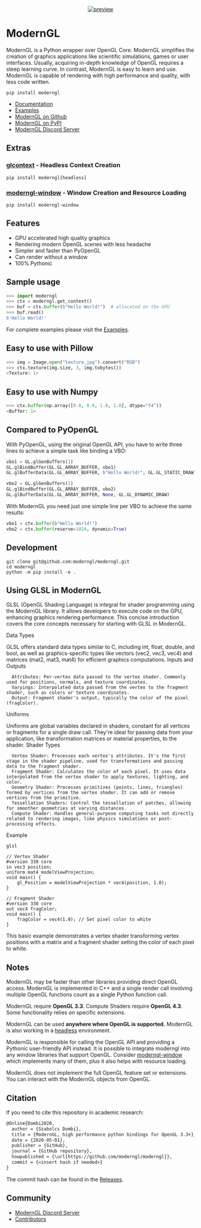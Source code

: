 <div align="center">

[![preview](https://github.com/moderngl/moderngl/assets/11232402/b314f7af-0c0a-4b7d-b4f5-857f426454ca)](#readme)

</div>

# ModernGL

ModernGL is a Python wrapper over OpenGL Core. ModernGL simplifies the creation of graphics applications like scientific simulations, games or user interfaces.
Usually, acquiring in-depth knowledge of OpenGL requires a steep learning curve. In contrast, ModernGL is easy to learn and use.
ModernGL is capable of rendering with high performance and quality, with less code written.

```
pip install moderngl
```

- [Documentation](https://moderngl.readthedocs.io/)
- [Examples](https://github.com/moderngl/moderngl/tree/master/examples/#readme)
- [ModernGL on Github](https://github.com/moderngl/moderngl/)
- [ModernGL on PyPI](https://pypi.org/project/ModernGL/)
- [ModernGL Discord Server](https://discord.gg/UEMtW8D)

## Extras

### [glcontext](https://github.com/moderngl/glcontext) - Headless Context Creation

```
pip install moderngl[headless]
```

### [moderngl-window](https://github.com/moderngl/moderngl-window) - Window Creation and Resource Loading

```
pip install moderngl-window
```

## Features

- GPU accelerated high quality graphics
- Rendering modern OpenGL scenes with less headache
- Simpler and faster than PyOpenGL
- Can render without a window
- 100% Pythonic

## Sample usage

```py
>>> import moderngl
>>> ctx = moderngl.get_context()
>>> buf = ctx.buffer(b"Hello World!")  # allocated on the GPU
>>> buf.read()
b'Hello World!'
```

For complete examples please visit the [Examples](https://github.com/moderngl/moderngl/tree/master/examples/#readme).

## Easy to use with Pillow

```py
>>> img = Image.open("texture.jpg").convert("RGB")
>>> ctx.texture(img.size, 3, img.tobytes())
<Texture: 1>
```

## Easy to use with Numpy

```py
>>> ctx.buffer(np.array([0.0, 0.0, 1.0, 1.0], dtype="f4"))
<Buffer: 1>
```

## Compared to PyOpenGL

With PyOpenGL, using the original OpenGL API, you have to write three lines to
achieve a simple task like binding a VBO:

```py
vbo1 = GL.glGenBuffers(1)
GL.glBindBuffer(GL.GL_ARRAY_BUFFER, vbo1)
GL.glBufferData(GL.GL_ARRAY_BUFFER, b"Hello World!", GL.GL_STATIC_DRAW)

vbo2 = GL.glGenBuffers(1)
GL.glBindBuffer(GL.GL_ARRAY_BUFFER, vbo2)
GL.glBufferData(GL.GL_ARRAY_BUFFER, None, GL.GL_DYNAMIC_DRAW)
```

With ModernGL you need just one simple line per VBO to achieve the same results:

```py
vbo1 = ctx.buffer(b"Hello World!")
vbo2 = ctx.buffer(reserve=1024, dynamic=True)
```

## Development

```
git clone git@github.com:moderngl/moderngl.git
cd moderngl
python -m pip install -e .
```

## Using GLSL in ModernGL

GLSL (OpenGL Shading Language) is integral for shader programming using the ModernGL library. It allows developers to execute code on the GPU, enhancing graphics rendering performance. This concise introduction covers the core concepts necessary for starting with GLSL in ModernGL.

Data Types

GLSL offers standard data types similar to C, including int, float, double, and bool, as well as graphics-specific types like vectors (vec2, vec3, vec4) and matrices (mat2, mat3, mat4) for efficient graphics computations.
Inputs and Outputs
  ```
    Attributes: Per-vertex data passed to the vertex shader. Commonly used for positions, normals, and texture coordinates.
    Varyings: Interpolated data passed from the vertex to the fragment shader, such as colors or texture coordinates.
    Output: Fragment shader's output, typically the color of the pixel (fragColor).
  ```

Uniforms

Uniforms are global variables declared in shaders, constant for all vertices or fragments for a single draw call. They're ideal for passing data from your application, like transformation matrices or material properties, to the shader.
Shader Types
  ```
    Vertex Shader: Processes each vertex's attributes. It's the first stage in the shader pipeline, used for transformations and passing data to the fragment shader.
    Fragment Shader: Calculates the color of each pixel. It uses data interpolated from the vertex shader to apply textures, lighting, and color.
    Geometry Shader: Processes primitives (points, lines, triangles) formed by vertices from the vertex shader. It can add or remove vertices from the primitive.
    Tessellation Shaders: Control the tessellation of patches, allowing for smoother geometries at varying distances.
    Compute Shader: Handles general-purpose computing tasks not directly related to rendering images, like physics simulations or post-processing effects.
  ```
Example
  ```
  glsl
  
  // Vertex Shader
  #version 330 core
  in vec3 position;
  uniform mat4 modelViewProjection;
  void main() {
      gl_Position = modelViewProjection * vec4(position, 1.0);
  }
  
  // Fragment Shader
  #version 330 core
  out vec4 fragColor;
  void main() {
      fragColor = vec4(1.0); // Set pixel color to white
  }
  ```
This basic example demonstrates a vertex shader transforming vertex positions with a matrix and a fragment shader setting the color of each pixel to white.
## Notes

ModernGL may be faster than other libraries providing direct OpenGL access.
ModernGL is implemented in C++ and a single render call involving multiple OpenGL functions count as a single Python function call.

ModernGL require **OpenGL 3.3**. Compute Shaders require **OpenGL 4.3**.
Some functionality relies on specific extensions.

ModernGL can be used **anywhere where OpenGL is supported.** ModernGL is also working in a [headless](examples/headless) environment.

ModernGL is responsible for calling the OpenGL API and providing a Pythonic user-friendly API instead.
It is possible to integrate moderngl into any window libraries that support OpenGL.
Consider [moderngl-window](https://github.com/moderngl/moderngl-window) which implements many of them, plus it also helps with resource loading.

ModernGL does not implement the full OpenGL feature set or extensions. You can interact with the ModernGL objects from OpenGL.

## Citation

If you need to cite this repository in academic research:

```txt
@Online{Dombi2020,
  author = {Szabolcs Dombi},
  title = {ModernGL, high performance python bindings for OpenGL 3.3+},
  date = {2020-05-01},
  publisher = {GitHub},
  journal = {GitHub repository},
  howpublished = {\url{https://github.com/moderngl/moderngl}},
  commit = {<insert hash if needed>}
}
```

The commit hash can be found in the [Releases](https://github.com/moderngl/moderngl/releases).

## Community

- [ModernGL Discord Server](https://discord.gg/UEMtW8D)
- [Contributors](https://github.com/moderngl/moderngl/graphs/contributors)
